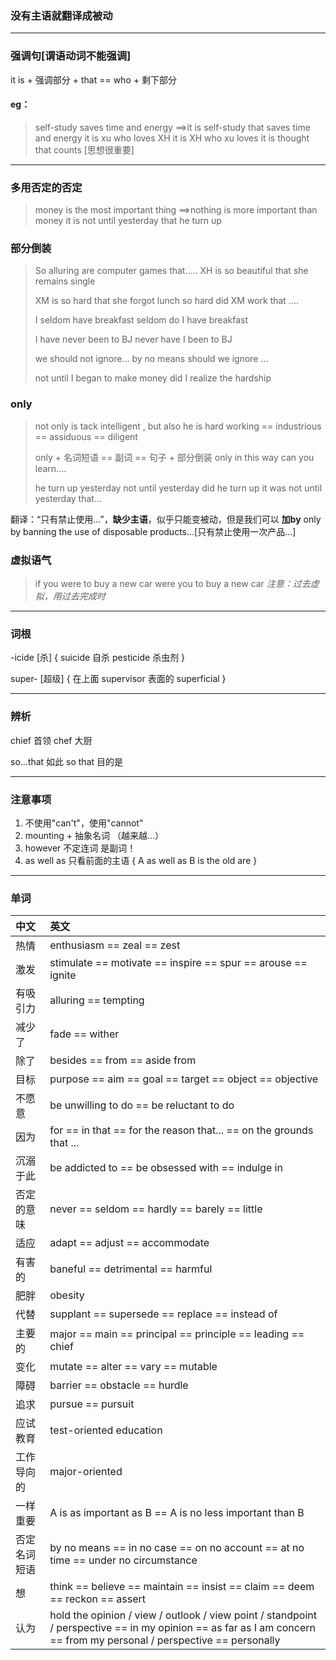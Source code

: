 ### 没有主语就翻译成被动

------
### 强调句[谓语动词不能强调]
it is + 强调部分 + that == who + 剩下部分
#### eg：
> self-study saves time and energy
> ==>it is self-study that saves time and energy
> it is xu who loves XH
> it is XH who xu loves
> it is thought that counts [思想很重要]

------
### 多用否定的否定
> money is the most important thing
> ==>nothing is more important than money
> it is not until yesterday that he turn up

### 部分倒装
> So alluring are computer games that.....
> XH is so beautiful that she remains single
>
> XM is so hard that she forgot lunch
> so hard did XM work that ....
>
> I seldom have breakfast
> seldom do I have breakfast
>
> I have never been to BJ
> never have I been to BJ
>
> we should not ignore...
> by no means should we ignore ...
>
> not until I began to make money did I realize the hardship

### only
> not only is tack intelligent , but also he is hard working == industrious == assiduous == diligent
>
> only + 名词短语 == 副词 == 句子 + 部分倒装
> only in this way can you learn....
>
> he turn up yesterday
> not until yesterday did he turn up
> it was not until yesterday that...

翻译：“只有禁止使用...”，__缺少主语__，似乎只能变被动，但是我们可以 __加by__
only by banning the use of disposable products...[只有禁止使用一次产品...]

### 虚拟语气
> if you were to buy a new car
> were you to buy a new car
_注意：过去虚拟，用过去完成时_

------
### 词根
-icide  [杀]
{
    suicide 自杀
    pesticide 杀虫剂
}

super-  [超级]
{
    在上面 supervisor
    表面的 superficial
}

------
### 辨析
chief 首领
chef 大厨

so...that 如此
so that 目的是

------
### 注意事项
1. 不使用"can't"，使用"cannot"
2. mounting + 抽象名词 （越来越...）
3. however 不定连词 是副词！
4. as well as  只看前面的主语
{       A as well as B is
        the old are         }

------
### 单词
|中文|英文|
|:--|:--|
|热情|enthusiasm == zeal == zest|
|激发|stimulate == motivate == inspire == spur == arouse == ignite|
|有吸引力|alluring == tempting|
|减少了 |fade == wither|
|除了 |besides == from == aside from|
|目标|purpose == aim == goal == target == object == objective|
|不愿意|be unwilling to do == be reluctant to do|
|因为|for == in that == for the reason that... == on the grounds that ...|
|沉溺于此|be addicted to == be obsessed with == indulge in|
|否定的意味|never == seldom == hardly == barely == little|
|适应|adapt == adjust == accommodate|
|有害的|baneful == detrimental == harmful|
|肥胖|obesity|
|代替|supplant == supersede == replace == instead of|
|主要的|major ==  main == principal == principle == leading == chief|
|变化|mutate ==  alter ==  vary  ==  mutable|
|障碍|barrier == obstacle == hurdle|
|追求|pursue == pursuit|
|应试教育 |test-oriented education|
|工作导向的 |major-oriented|
|一样重要|A is as important as B == A is no less important than B|
|否定名词短语 |by no means == in no case == on no account == at no time == under no circumstance|
|想|think == believe == maintain == insist == claim == deem == reckon == assert|
|认为|hold the opinion / view / outlook / view point / standpoint / perspective == in my opinion ==  as far as I am concern ==  from my personal / perspective ==  personally|


